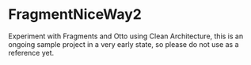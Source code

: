 # FragmentNiceWay2
Experiment with Fragments and Otto using Clean Architecture, this is an ongoing sample project in a very early state, so please do not use as a reference yet.
